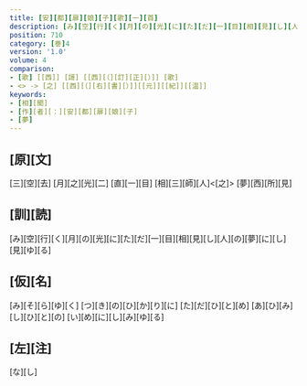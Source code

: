 ```yaml
---
title: [安][都][扉][娘][子][歌][一][首]
description: [み][空][行][く][月][の][光][に][た][だ][一][目][相][見][し][人][の][夢][に][し][見][ゆ][る]
position: 710
category: [巻]4
version: '1.0'
volume: 4
comparison:
- [歌] [[西]] [謌] [[西][（][訂][正][）]] [歌]
- <> -> [之] [[西][（][右][書][）]][[元]][[紀]][[温]]
keywords:
- [相][聞]
- [作][者][：][安][都][扉][娘][子]
- [夢]
---
```


## [原][文]

[三][空][去] [月][之][光][二] [直][一][目] [相][三][師][人]<[之]> [夢][西][所][見]

## [訓][読]

[み][空][行][く][月][の][光][に][た][だ][一][目][相][見][し][人][の][夢][に][し][見][ゆ][る]

## [仮][名]

[み][そ][ら][ゆ][く] [つ][き][の][ひ][か][り][に] [た][だ][ひ][と][め] [あ][ひ][み][し][ひ][と][の] [い][め][に][し][み][ゆ][る]

## [左][注]

[な][し]
